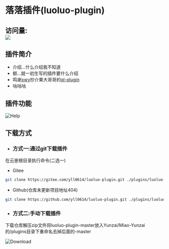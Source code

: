 # 落落插件(luoluo-plugin)
 ## 访问量:<br><img src="https://count.moeyy.cn/get/@:yueyuez/"/></br>
 ## 插件简介  
- 介绍...什么介绍我不知道
- 额...就一初生写的插件要什么介绍
- 鸣谢[xwy](https://gitee.com/xwy231321)抄介果大哥哥的[ql-plugin](https://gitee.com/xwy231321/ql-plugin)
- 咕咕咕
 ## 插件功能
<img src='https://gitee.com/yll0614/img/raw/master/luoluo-pluginv1.0.0-help.jpg'  alt='Help'></img>  
 ## 下载方式  
- ### 方式一:通过git下载插件  
在云崽根目录执行命令(二选一)
- Gitee
```sh
git clone https://gitee.com/yll0614/luoluo-plugin.git ./plugins/luoluo-plugin/
```
- Github(仓库未更新项目地址404)
```sh
git clone https://github.com/yll0614/luoluo-plugin.git ./plugins/luoluo-plugin/
```
- ### 方式二:手动下载插件
下载仓库解压zip文件将luoluo-plugin-master放入Yunzai/Miao-Yunzai的/plugins目录下重命名去掉后面的-master

<img src='https://gitee.com/yll0614/img/raw/master/Download%E4%BB%93%E5%BA%93.png'  alt='Download'></img>
